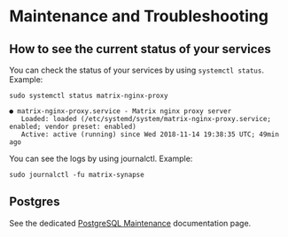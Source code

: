 # Maintenance and Troubleshooting

## How to see the current status of your services

You can check the status of your services by using `systemctl status`. Example:
```
sudo systemctl status matrix-nginx-proxy

● matrix-nginx-proxy.service - Matrix nginx proxy server
   Loaded: loaded (/etc/systemd/system/matrix-nginx-proxy.service; enabled; vendor preset: enabled)
   Active: active (running) since Wed 2018-11-14 19:38:35 UTC; 49min ago
```

You can see the logs by using journalctl. Example:
```
sudo journalctl -fu matrix-synapse
```

## Postgres

See the dedicated [PostgreSQL Maintenance](maintenances-postgres.md) documentation page.
